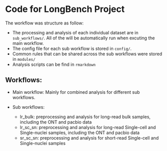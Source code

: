# Code for  LongBench Project

The workflow was structure as follow:

* The processing and analysis of each individual dataset are in `sub_workflows/`. All of the will be automatically run when excuting the main workflow. 
* The config file for each sub workflow is stored in `config/`.
* Common rules that can be shared across the sub workflows were stored in `modules/`
* Analysis scripts can be find in `rmarkdown`


## Workflows:

* Main workflow:
    Mainly for combined analysis for different sub workflows.

* Sub workflows:
    * lr_bulk: preprocessing and analysis for long-read bulk samples, including the ONT and pacbio data
    * lr_sc_sn: preprocessing and analysis for long-read Single-cell and Single-nuclei samples, including the ONT and pacbio data
    * sr_sc_sn: preprocessing and analysis for short-read Single-cell and Single-nuclei samples